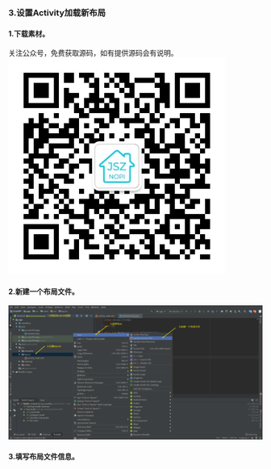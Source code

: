 ### 3.设置Activity加载新布局
#### 1.下载素材。
关注公众号，免费获取源码，如有提供源码会有说明。
![title](https://raw.githubusercontent.com/JSZNopi/JSZImage/master/gitnote/2019/10/30/WXCODE-1572446034519.jpeg)

#### 2.新建一个布局文件。
![title](https://raw.githubusercontent.com/JSZNopi/JSZImage/master/gitnote/2019/12/05/1-1575525608346.png)

#### 3.填写布局文件信息。
